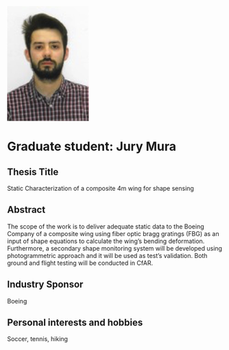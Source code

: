 ---
---
![Jury Mura](/profile/jury.png)

# Graduate student: Jury Mura

## Thesis Title

Static Characterization of a composite 4m wing for shape sensing

## Abstract

The scope of the work is to deliver adequate static data to the Boeing Company of a composite wing using fiber optic bragg gratings (FBG) as an input of shape equations to calculate the wing’s bending deformation. Furthermore, a secondary shape monitoring system will be developed using photogrammetric approach and it will be used as test’s validation. Both ground and flight testing will be conducted in CfAR.

## Industry Sponsor

Boeing

## Personal interests and hobbies

Soccer, tennis, hiking
